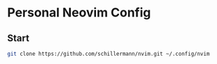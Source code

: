 # Personal Neovim Config
## Start
```sh
git clone https://github.com/schillermann/nvim.git ~/.config/nvim
```

